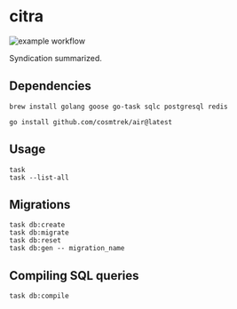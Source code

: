 # citra

![example workflow](https://github.com/versolabs/citra/actions/workflows/build.yml/badge.svg)

Syndication summarized.

## Dependencies

```
brew install golang goose go-task sqlc postgresql redis

go install github.com/cosmtrek/air@latest
```

## Usage

```
task
task --list-all
```

## Migrations

```
task db:create
task db:migrate
task db:reset
task db:gen -- migration_name
```

## Compiling SQL queries

```
task db:compile
```
